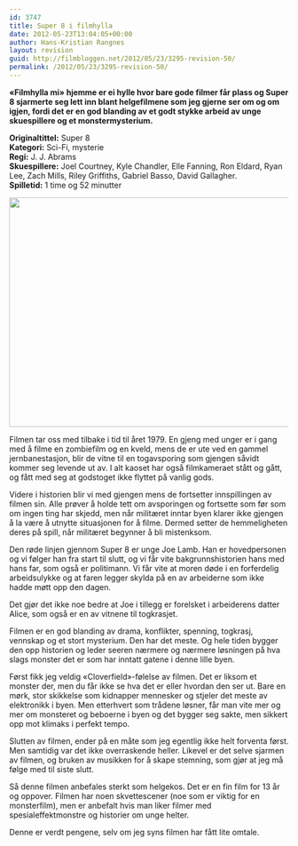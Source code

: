 ```yaml
---
id: 3747
title: Super 8 i filmhylla
date: 2012-05-23T13:04:05+00:00
author: Hans-Kristian Rangnes
layout: revision
guid: http://filmbloggen.net/2012/05/23/3295-revision-50/
permalink: /2012/05/23/3295-revision-50/
---
```

**&laquo;Filmhylla mi&raquo; hjemme er ei hylle hvor bare gode filmer får plass og Super 8 sjarmerte seg lett inn blant helgefilmene som jeg gjerne ser om og om igjen, fordi det er en god blanding av et godt stykke arbeid av unge skuespillere og et monstermysterium.<!--more-->**

**Originaltittel:** Super 8  
**Kategori:** Sci-Fi, mysterie  
**Regi:** J. J. Abrams  
**Skuespillere:** Joel Courtney, Kyle Chandler, Elle Fanning, Ron Eldard, Ryan Lee, Zach Mills, Riley Griffiths, Gabriel Basso, David Gallagher.  
**Spilletid:** 1 time og 52 minutter

<a href="http://filmbloggen.net/2012/05/23/super-8-i-filmhylla/super-8/" rel="attachment wp-att-3684"><img class="alignnone size-large wp-image-3684" src="http://filmbloggen.net/wp-content/uploads//2012/05/super-8-620x413.jpg" alt="" width="620" height="413" /></a>

Filmen tar oss med tilbake i tid til året 1979. En gjeng med unger er i gang med å filme en zombiefilm og en kveld, mens de er ute ved en gammel jernbanestasjon, blir de vitne til en togavsporing som gjengen såvidt kommer seg levende ut av. I alt kaoset har også filmkameraet stått og gått, og fått med seg at godstoget ikke flyttet på vanlig gods.

Videre i historien blir vi med gjengen mens de fortsetter innspillingen av filmen sin. Alle prøver å holde tett om avsporingen og fortsette som før som om ingen ting har skjedd, men når militæret inntar byen klarer ikke gjengen å la være å utnytte situasjonen for å filme. Dermed setter de hemmeligheten deres på spill, når militæret begynner å bli mistenksom.

Den røde linjen gjennom Super 8 er unge Joe Lamb. Han er hovedpersonen og vi følger han fra start til slutt, og vi får vite bakgrunnshistorien hans med hans far, som også er politimann. Vi får vite at moren døde i en forferdelig arbeidsulykke og at faren legger skylda på en av arbeiderne som ikke hadde møtt opp den dagen.

Det gjør det ikke noe bedre at Joe i tillegg er forelsket i arbeiderens datter Alice, som også er en av vitnene til togkrasjet.

Filmen er en god blanding av drama, konflikter, spenning, togkrasj, vennskap og et stort mysterium. Den har det meste. Og hele tiden bygger den opp historien og leder seeren nærmere og nærmere løsningen på hva slags monster det er som har inntatt gatene i denne lille byen.

Først fikk jeg veldig &laquo;Cloverfield&raquo;-følelse av filmen. Det er liksom et monster der, men du får ikke se hva det er eller hvordan den ser ut. Bare en mørk, stor skikkelse som kidnapper mennesker og stjeler det meste av elektronikk i byen. Men etterhvert som trådene løsner, får man vite mer og mer om monsteret og beboerne i byen og det bygger seg sakte, men sikkert opp mot klimaks i perfekt tempo.

Slutten av filmen, ender på en måte som jeg egentlig ikke helt forventa først. Men samtidig var det ikke overraskende heller. Likevel er det selve sjarmen av filmen, og bruken av musikken for å skape stemning, som gjør at jeg må følge med til siste slutt.

Så denne filmen anbefales sterkt som helgekos. Det er en fin film for 13 år og oppover. Filmen har noen skvettescener (noe som er viktig for en monsterfilm), men er anbefalt hvis man liker filmer med spesialeffektmonstre og historier om unge helter.

Denne er verdt pengene, selv om jeg syns filmen har fått lite omtale.